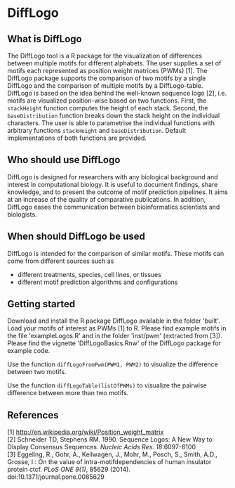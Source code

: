 DiffLogo
========
What is DiffLogo
---------------
The DiffLogo tool is a R package for the visualization of differences between multiple motifs for different alphabets. The user supplies a set of motifs each represented as position weight matrices (PWMs) [1]. The DiffLogo package supports the comparison of two motifs by a single DiffLogo and the comparison of multiple motifs by a DiffLogo-table. DiffLogo is based on the idea behind the well-known sequence logo [2], i.e. motifs are visualized position-wise based on two functions. First, the <code>stackHeight</code> function computes the height of each stack. Second, the <code>baseDistribution</code> function breaks down the stack height on the individual characters. The user is able to parametrise the individual functions with arbitrary functions <code>stackHeight</code> and <code>baseDistribution</code>. Default implementations of both functions are provided.

Who should use DiffLogo
-----------------------
DiffLogo is designed for researchers with any biological background and interest in computational biology. It is useful to document findings, share knowledge, and to present the outcome of motif prediction pipelines. It aims at an increase of the quality of comparative publications. In addition, DiffLogo eases the communication between bioinformatics scientists and biologists.

When should DiffLogo be used
----------------------------
DiffLogo is intended for the comparison of similar motifs. These motifs can come from different sources such as
- different treatments, species, cell lines, or tissues
- different motif prediction algorithms and configurations

Getting started
---------------
Download and install the R package DiffLogo available in the folder 'built'. Load your motifs of interest as PWMs [1] to R. Please find example motifs in the file 'exampleLogos.R' and in the folder 'inst/pwm' (extracted from [3]). Please find the vignette 'DiffLogoBasics.Rnw' of the DiffLogo package for example code.  

Use the function <code>diffLogoFromPwm(PWM1, PWM2)</code> to visualize the difference between two motifs. 

Use the function <code>diffLogoTable(listOfPWMs)</code> to visualize the pairwise difference between more than two motifs.

References
--------------

[1] http://en.wikipedia.org/wiki/Position_weight_matrix<br>
[2] Schneider TD, Stephens RM. 1990. Sequence Logos: A New Way to Display Consensus Sequences. _Nucleic Acids Res. 18_:6097-6100<br>
[3] Eggeling, R., Gohr, A., Keilwagen, J., Mohr, M., Posch, S., Smith, A.D., Grosse, I.: On the value of intra-motifdependencies of human insulator protein ctcf. _PLoS ONE 9(1)_, 85629 (2014). doi:10.1371/journal.pone.0085629
